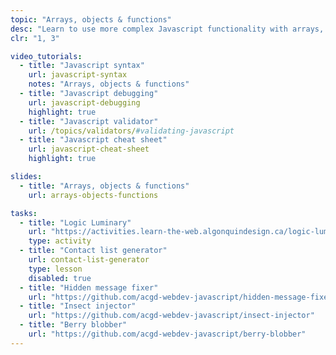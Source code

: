 ```yaml
---
topic: "Arrays, objects & functions"
desc: "Learn to use more complex Javascript functionality with arrays, objects & reusable functions."
clr: "1, 3"

video_tutorials:
  - title: "Javascript syntax"
    url: javascript-syntax
    notes: "Arrays, objects & functions"
  - title: "Javascript debugging"
    url: javascript-debugging
    highlight: true
  - title: "Javascript validator"
    url: /topics/validators/#validating-javascript
  - title: "Javascript cheat sheet"
    url: javascript-cheat-sheet
    highlight: true

slides:
  - title: "Arrays, objects & functions"
    url: arrays-objects-functions

tasks:
  - title: "Logic Luminary"
    url: "https://activities.learn-the-web.algonquindesign.ca/logic-luminary/"
    type: activity
  - title: "Contact list generator"
    url: contact-list-generator
    type: lesson
    disabled: true
  - title: "Hidden message fixer"
    url: "https://github.com/acgd-webdev-javascript/hidden-message-fixer"
  - title: "Insect injector"
    url: "https://github.com/acgd-webdev-javascript/insect-injector"
  - title: "Berry blobber"
    url: "https://github.com/acgd-webdev-javascript/berry-blobber"
---
```

